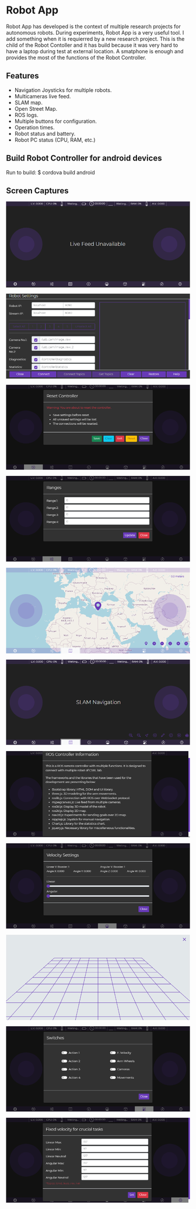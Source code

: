 # Robot App

Robot App has developed is  the context of multiple research projects for autonomous robots. During experiments, Robot App is a very useful tool. I add something when it is requierred by a new research project. This is the child of the Robot Contoller and it has build because it was very hard to have a laptop during test at external location. A smatphone is enough and provides the most of the functions of the Robot Controller.

## Features

* Navigation Joysticks for multiple robots.
* Multicameras live feed.
* SLAM map.
* Open Street Map.
* ROS logs.
* Multiple buttons for configuration.
* Operation times.
* Robot status and battery.
* Robot PC status (CPU, RAM, etc.)

## Build Robot Controller for android devices

Run to build: $ cordova build android

## Screen Captures

![1](../screen-captures/mobile/1.png)

![2](../screen-captures/mobile/2.png)

![3](../screen-captures/mobile/3.png)

![4](../screen-captures/mobile/4.png)

![5](../screen-captures/mobile/5.png)

![6](../screen-captures/mobile/6.png)

![7](../screen-captures/mobile/7.png)

![8](../screen-captures/mobile/8.png)

![9](../screen-captures/mobile/9.png)

![10](../screen-captures/mobile/10.png)

![11](../screen-captures/mobile/11.png)